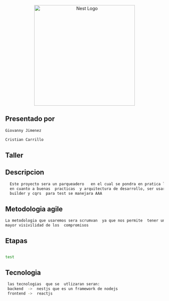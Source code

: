 <p align="center">
  <a href="http://nestjs.com/" target="blank"><img src="https://nestjs.com/img/logo_text.svg" width="320" alt="Nest  Logo" /></a>
</p>



## Presentado por
  ```bash
Giovanny Jimenez

Cristian Carrillo

  ```
  
  ## Taller

  ## Descripcion

  ```bash
    Este proyecto sera un parqueadero   en el cual se pondra en pratica lo ultimo  
    en cuanto a buenas  practicas  y arquitectura de desarrollo, ser usara arquitectura hexagonal (puertos y adaptadores) tambien se manearan los patrones de diseño data 
    builder y cqrs  para test se manejara AAA 

  ```

  ## Metodologia agile

   ```bash
   La metodologia que usaremos sera scrumvan  ya que nos permite  tener una 
   mayor visivilidad de los  compromisos

  ```

  ## Etapas 

  ```bash

 test

 ```
  ## Tecnologia


```bash
 las tecnologias  que se  utlizaran seran:
 backend  ->  nestjs que es un framework de nodejs
 frontend ->  reactjs 

```
